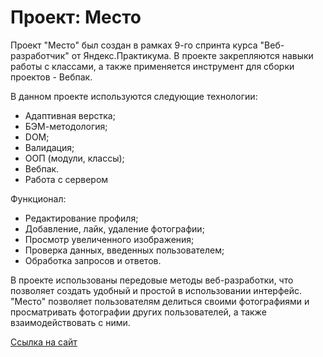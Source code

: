 # Проект: Место

Проект "Место" был создан в рамках 9-го спринта курса "Веб-разработчик" от Яндекс.Практикума. В проекте закрепляются навыки работы с классами, а также применяется инструмент для сборки проектов - Вебпак.

В данном проекте используются следующие технологии:

- Адаптивная верстка;
- БЭМ-методология;
- DOM;
- Валидация;
- ООП (модули, классы);
- Вебпак.
- Работа с сервером

Функционал:

- Редактирование профиля;
- Добавление, лайк, удаление фотографии;
- Просмотр увеличенного изображения;
- Проверка данных, введенных пользователем;
- Обработка запросов и ответов.

В проекте использованы передовые методы веб-разработки, что позволяет создать удобный и простой в использовании интерфейс. "Место" позволяет пользователям делиться своими фотографиями и просматривать фотографии других пользователей, а также взаимодействовать с ними.

[Ссылка на сайт](https://ibragim-ast.github.io/mesto/)
